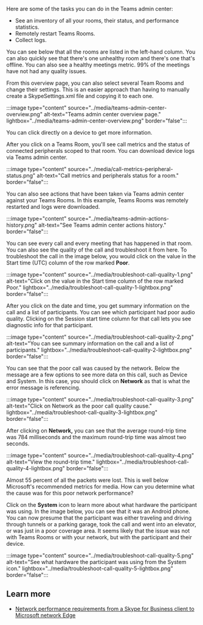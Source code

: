 Here are some of the tasks you can do in the Teams admin center:

- See an inventory of all your rooms, their status, and performance statistics.
- Remotely restart Teams Rooms.
- Collect logs.

You can see below that all the rooms are listed in the left-hand column. You can also quickly see that there's one unhealthy room and there's one that's offline.  You can also see a healthy meetings metric. 99% of the meetings have not had any quality issues.

From this overview page, you can also select several Team Rooms and change their settings. This is an easier approach than having to manually create a SkypeSettings.xml file and copying it to each one.

 :::image type="content" source="../media/teams-admin-center-overview.png" alt-text="Teams admin center overview page." lightbox="../media/teams-admin-center-overview.png" border="false":::

You can click directly on a device to get more information.

After you click on a Teams Room, you'll see call metrics and the status of connected peripherals scoped to that room. You can download device logs via Teams admin center.

:::image type="content" source="../media/call-metrics-peripheral-status.png" alt-text="Call metrics and peripherals status for a room." border="false":::

You can also see actions that have been taken via Teams admin center against your Teams Rooms. In this example, Teams Rooms was remotely restarted and logs were downloaded.

:::image type="content" source="../media/teams-admin-actions-history.png" alt-text="See Teams admin center actions history." border="false":::

You can see every call and every meeting that has happened in that room. You can also see the quality of the call and troubleshoot it from here. To troubleshoot the call in the image below, you would click on the value in the Start time (UTC) column of the row marked **Poor**.

:::image type="content" source="../media/troubleshoot-call-quality-1.png" alt-text="Click on the value in the Start time column of the row marked Poor." lightbox="../media/troubleshoot-call-quality-1-lightbox.png" border="false":::

After you click on the date and time, you get summary information on the call and a list of participants. You can see which participant had poor audio quality. Clicking on the Session start time column for that call lets you see diagnostic info for that participant.

:::image type="content" source="../media/troubleshoot-call-quality-2.png" alt-text="You can see summary information on the call and a list of participants." lightbox="../media/troubleshoot-call-quality-2-lightbox.png" border="false":::

You can see that the poor call was caused by the network.  Below the message are a few options to see more data on this call, such as Device and System. In this case, you should click on **Network** as that is what the error message is referencing.

:::image type="content" source="../media/troubleshoot-call-quality-3.png" alt-text="Click on Network as the poor call quality cause." lightbox="../media/troubleshoot-call-quality-3-lightbox.png" border="false":::

After clicking on **Network,** you can see that the average round-trip time was 784 milliseconds and the maximum round-trip time was almost two seconds.

:::image type="content" source="../media/troubleshoot-call-quality-4.png" alt-text="View the round-trip time." lightbox="../media/troubleshoot-call-quality-4-lightbox.png" border="false":::

Almost 55 percent of all the packets were lost. This is well below Microsoft's recommended metrics for media. How can you determine what the cause was for this poor network performance?

Click on the **System** icon to learn more about what hardware the participant was using. In the image below, you can see that it was an Android phone. You can now presume that the participant was either traveling and driving through tunnels or a parking garage, took the call and went into an elevator, or was just in a poor coverage area. It seems likely that the issue was not with Teams Rooms or with your network, but with the participant and their device.

:::image type="content" source="../media/troubleshoot-call-quality-5.png" alt-text="See what hardware the participant was using from the System icon." lightbox="../media/troubleshoot-call-quality-5-lightbox.png" border="false":::

## Learn more

- [Network performance requirements from a Skype for Business client to Microsoft network Edge](/skypeforbusiness/optimizing-your-network/media-quality-and-network-connectivity-performance#network-performance-requirements-from-a-skype-for-business-client-to-microsoft-network-edge)
